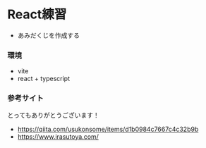 # React練習

- あみだくじを作成する

### 環境
- vite
 - react + typescript

### 参考サイト
とってもありがとうございます！
- https://qiita.com/usukonsome/items/d1b0984c7667c4c32b9b
- https://www.irasutoya.com/
